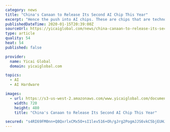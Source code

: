 ```yaml
---
category: news
title: "China's Canaan to Release Its Second AI Chip This Year"
excerpt: "Hence the push into AI chips. These are chips that are technologically advanced enough to perform machine learning tasks, eliminating the need for human control. Canaan's first-generation AI chip, the Kendryte K210, was released in September 2018. After overcoming a few technical setbacks, it is now being used in such application scenarios as ..."
publishedDateTime: 2020-01-15T20:39:00Z
sourceUrl: https://yicaiglobal.com/news/china-canaan-to-release-its-second-ai-chip-this-year
type: article
quality: 54
heat: 54
published: false

provider:
  name: Yicai Global
  domain: yicaiglobal.com

topics:
  - AI
  - AI Hardware

images:
  - url: https://s3-us-west-2.amazonaws.com/www.yicaiglobal.com/documents/china-canaan-to-release-its-second-ai-chip-this-year/top.jpg
    width: 720
    height: 480
    title: "China's Canaan to Release Its Second AI Chip This Year"

secured: "s4RI69FM0nn+Q8QxrlxCMx5O+sI1lev516+Oh/gJrg2PogmJJS6vkC5bjEUHJQoy7rC++ZT/J/ZrnB0Wt74r3/3W5PBX27cbQFxaTBbe33K8Dagwpelos2zZ6aDBhPYfKXDkA4tdM9ABnbSMKiQKx17IPCnvE25hWvwl7N8bkV/2bZMLnL0LbCpZcx59M/+U6rVTmJ1UdZuWBpVTzxg6KUoATIUB7vYQ0gZuTxzjQQTTdl1DbaS+20j9OwNNfp8W4Pl98cCbVqaP498v93EmWPxOl6dbZGtCQouDfCaJJ3i8PhrWcQs0KlLh6DDMy64rC7rdufbQpK71Gh+aQPurWOCDBKe4hKoBQxY89Rr3EcmnTnmj9c9dkXlWsPJYavrqsKHSM5oT2hKUc+CA+w4miy8ZRHoQRT6gxXhh4/P/rAmTy5Mw0ZILpfZhVpmhThtkZJ6r8m9pcvHCMkkbo3Os4Q==;Om3YMC0IL4zvSu9CuO+JwQ=="
---
```



